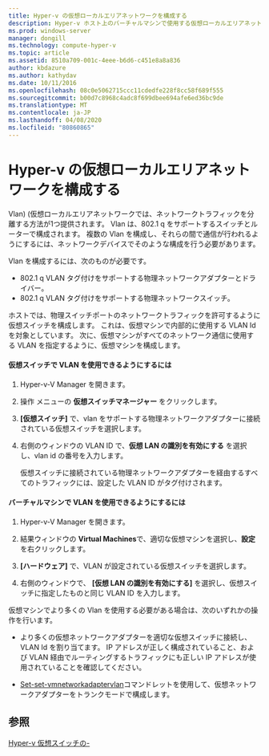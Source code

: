 ```yaml
---
title: Hyper-v の仮想ローカルエリアネットワークを構成する
description: Hyper-v ホスト上のバーチャルマシンで使用する仮想ローカルエリアネットワーク (VLAN) を構成する手順について説明します。
ms.prod: windows-server
manager: dongill
ms.technology: compute-hyper-v
ms.topic: article
ms.assetid: 8510a709-001c-4eee-b6d6-c451e8a8a836
author: kbdazure
ms.author: kathydav
ms.date: 10/11/2016
ms.openlocfilehash: 08c0e5062715ccc11cdedfe228f8cc58f689f555
ms.sourcegitcommit: b00d7c8968c4adc8f699dbee694afe6ed36bc9de
ms.translationtype: MT
ms.contentlocale: ja-JP
ms.lasthandoff: 04/08/2020
ms.locfileid: "80860865"
---
```

# <a name="configure-virtual-local-area-networks-for-hyper-v"></a>Hyper-v の仮想ローカルエリアネットワークを構成する
Vlan\) \(仮想ローカルエリアネットワークでは、ネットワークトラフィックを分離する方法が1つ提供されます。 Vlan は、802.1 q をサポートするスイッチとルーターで構成されます。 複数の Vlan を構成し、それらの間で通信が行われるようにするには、ネットワークデバイスでそのような構成を行う必要があります。

Vlan を構成するには、次のものが必要です。

- 802.1 q VLAN タグ付けをサポートする物理ネットワークアダプターとドライバー。
- 802.1 q VLAN タグ付けをサポートする物理ネットワークスイッチ。

ホストでは、物理スイッチポートのネットワークトラフィックを許可するように仮想スイッチを構成します。 これは、仮想マシンで内部的に使用する VLAN Id を対象としています。 次に、仮想マシンがすべてのネットワーク通信に使用する VLAN を指定するように、仮想マシンを構成します。

#### <a name="to-allow-a-virtual-switch-to-use-a-vlan"></a>仮想スイッチで VLAN を使用できるようにするには

1. Hyper-v\-V Manager を開きます。

2. 操作 メニューの **仮想スイッチマネージャー** をクリックします。

3. **[仮想スイッチ]** で、vlan をサポートする物理ネットワークアダプターに接続されている仮想スイッチを選択します。

4. 右側のウィンドウの VLAN ID で、**仮想 LAN の識別を有効にする** を選択し、vlan id の番号を入力します。

    仮想スイッチに接続されている物理ネットワークアダプターを経由するすべてのトラフィックには、設定した VLAN ID がタグ付けされます。

#### <a name="to-allow-a-virtual-machine-to-use-a-vlan"></a>バーチャルマシンで VLAN を使用できるようにするには

1. Hyper-v\-V Manager を開きます。

2. 結果ウィンドウの  **Virtual Machines**で、適切な仮想マシンを選択し、**設定** を右クリックします。

3. **[ハードウェア]** で、VLAN が設定されている仮想スイッチを選択します。

4. 右側のウィンドウで、 **[仮想 LAN の識別を有効にする]** を選択し、仮想スイッチに指定したものと同じ VLAN ID を入力します。

仮想マシンでより多くの Vlan を使用する必要がある場合は、次のいずれかの操作を行います。

- より多くの仮想ネットワークアダプターを適切な仮想スイッチに接続し、VLAN Id を割り当てます。 IP アドレスが正しく構成されていること、および VLAN 経由でルーティングするトラフィックにも正しい IP アドレスが使用されていることを確認してください。

- [Set\-set-vmnetworkadaptervlan](https://technet.microsoft.com/library/hh848475.aspx)コマンドレットを使用して、仮想ネットワークアダプターをトランクモードで構成します。

## <a name="see-also"></a>参照

[Hyper-v 仮想スイッチの\-](https://technet.microsoft.com/windows-server-docs/networking/technologies/hyper-v-virtual-switch/hyper-v-virtual-switch)

